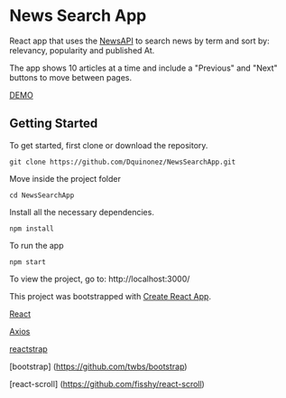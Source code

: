 # News Search App

React app that uses the [NewsAPI](https://newsapi.org/) to search news by term and sort by: relevancy, popularity and published At.

The app shows 10 articles at a time and include a "Previous" and "Next" buttons to move between pages.

[DEMO](https://news-search-assignment-app.herokuapp.com/)

Getting Started
---------------

To get started, first clone or download the repository.

```git clone https://github.com/Dquinonez/NewsSearchApp.git```

Move inside the project folder

```cd NewsSearchApp```

Install all the necessary dependencies.

```npm install```

To run the app

```npm start```

To view the project, go to: http://localhost:3000/

This project was bootstrapped with [Create React App](https://github.com/facebookincubator/create-react-app).

[React](https://reactjs.org/)

[Axios](https://github.com/axios/axios)

[reactstrap](https://reactstrap.github.io/components/form/)

[bootstrap] (https://github.com/twbs/bootstrap)

[react-scroll] (https://github.com/fisshy/react-scroll)